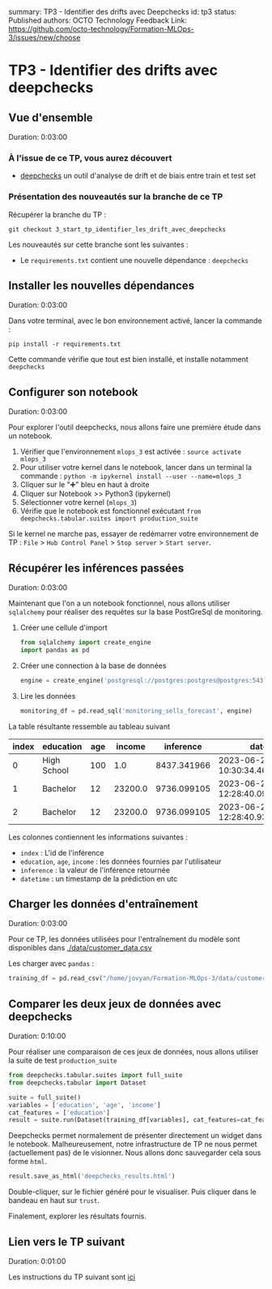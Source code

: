 summary: TP3 - Identifier des drifts avec Deepchecks
id: tp3
status: Published
authors: OCTO Technology
Feedback Link: https://github.com/octo-technology/Formation-MLOps-3/issues/new/choose

# TP3 - Identifier des drifts avec deepchecks

## Vue d'ensemble

Duration: 0:03:00

### À l'issue de ce TP, vous aurez découvert

- [deepchecks](https://github.com/deepchecks/deepchecks) un outil d'analyse de drift et de biais entre train et test set

### Présentation des nouveautés sur la branche de ce TP

Récupérer la branche du TP :

```shell
git checkout 3_start_tp_identifier_les_drift_avec_deepchecks
```

Les nouveautés sur cette branche sont les suivantes :

- Le `requirements.txt` contient une nouvelle dépendance : `deepchecks`

## Installer les nouvelles dépendances

Duration: 0:03:00

Dans votre terminal, avec le bon environnement activé, lancer la commande :

```shell
pip install -r requirements.txt
```

Cette commande vérifie que tout est bien installé, et installe notamment `deepchecks`

## Configurer son notebook

Duration: 0:03:00

Pour explorer l'outil deepchecks, nous allons faire une première étude dans un notebook.
1. Vérifier que l'environnement `mlops_3` est activée : `source activate mlops_3`
2. Pour utiliser votre kernel dans le notebook, lancer dans un terminal la
   commande : `python -m ipykernel install --user --name=mlops_3`
3. Cliquer sur le "➕" bleu en haut à droite
4. Cliquer sur Notebook >> Python3 (ipykernel)
5. Sélectionner votre kernel (`mlops_3`)
6. Vérifie que le notebook est fonctionnel exécutant `from deepchecks.tabular.suites import production_suite`

Si le kernel ne marche pas, essayer de redémarrer votre environnement de TP : `File` > `Hub Control Panel` > `Stop server` > `Start server`. 

## Récupérer les inférences passées

Duration: 0:03:00

Maintenant que l'on a un notebook fonctionnel, nous allons utiliser `sqlalchemy` pour réaliser des requêtes sur la base
PostGreSql de monitoring.

1. Créer une cellule d'import
   ```python
   from sqlalchemy import create_engine
   import pandas as pd
   ```

2. Créer une connection à la base de données
   ```python
   engine = create_engine('postgresql://postgres:postgres@postgres:5432/postgres')
   ```

3. Lire les données
   ```python
   monitoring_df = pd.read_sql('monitoring_sells_forecast', engine)
   ```

La table résultante ressemble au tableau suivant

| index | education   | age | income  | inference   | datetime                         |
|-------|-------------|-----|---------|-------------|----------------------------------|
| 0     | High School | 100 | 1.0     | 8437.341966 | 2023-06-23 10:30:34.466971+00:00 |
| 1     | Bachelor    | 12  | 23200.0 | 9736.099105 | 2023-06-23 12:28:40.090749+00:00 |
| 2     | Bachelor    | 12  | 23200.0 | 9736.099105 | 2023-06-23 12:28:40.932153+00:00 |

Les colonnes contiennent les informations suivantes :

- `index` : L'id de l'inférence
- `education`, `age`, `income` : les données fournies par l'utilisateur
- `inference` : la valeur de l'inférence retournée
- `datetime` : un timestamp de la prédiction en utc

## Charger les données d'entraînement

Duration: 0:03:00

Pour ce TP, les données utilisées pour l'entraînement du modèle sont disponibles dans [./data/customer_data.csv](./data/customer_data.csv)

Les charger avec `pandas` :

```python
training_df = pd.read_csv("/home/jovyan/Formation-MLOps-3/data/customer_data.csv")
```

## Comparer les deux jeux de données avec deepchecks

Duration: 0:10:00

Pour réaliser une comparaison de ces jeux de données, nous allons utiliser la suite de test `production_suite`

```python
from deepchecks.tabular.suites import full_suite
from deepchecks.tabular import Dataset

suite = full_suite()
variables = ['education', 'age', 'income']
cat_features = ['education']
result = suite.run(Dataset(training_df[variables], cat_features=cat_features), Dataset(monitoring_df[variables], cat_features=cat_features),  )
```

Deepchecks permet normalement de présenter directement un widget dans le notebook.
Malheureusement, notre infrastructure de TP ne nous permet (actuellement pas) de le visionner.
Nous allons donc sauvegarder cela sous forme `html`.

```python
result.save_as_html('deepchecks_results.html')
```

Double-cliquer, sur le fichier généré pour le visualiser. Puis cliquer dans le bandeau en haut sur `trust`. 

Finalement, explorer les résultats fournis.

## Lien vers le TP suivant

Duration: 0:01:00

Les instructions du TP suivant sont [ici](https://octo-technology.github.io/Formation-MLOps-3/tp4#0)

